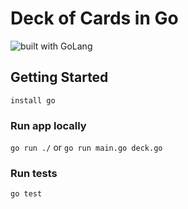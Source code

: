 # Deck of Cards in Go
![built with GoLang](https://img.shields.io/badge/built_with-golang-blue.svg)

## Getting Started
`install go`

### Run app locally
`go run ./` or `go run main.go deck.go`

### Run tests
`go test`
